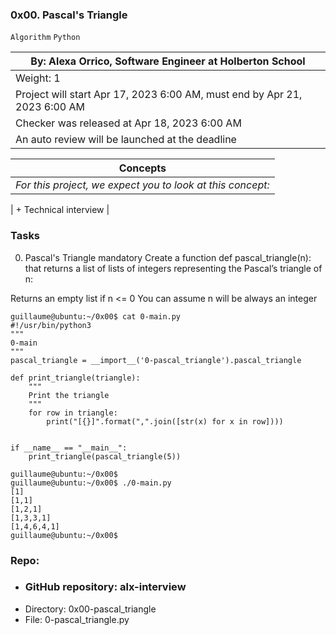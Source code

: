 ### 0x00. Pascal's Triangle
`Algorithm`
`Python`
 
 | By: Alexa Orrico, Software Engineer at Holberton School |
 | ------------------------------------------------------- |
 | Weight: 1 |
 | Project will start Apr 17, 2023 6:00 AM, must end by Apr 21, 2023 6:00 AM |
 | Checker was released at Apr 18, 2023 6:00 AM |
 | An auto review will be launched at the deadline |

 
| Concepts |
| -------- |
| *For this project, we expect you to look at this concept:* |

| + Technical interview |

### Tasks
0. Pascal's Triangle
mandatory
Create a function def pascal_triangle(n): that returns a list of lists of integers representing the Pascal’s triangle of n:

Returns an empty list if n <= 0
You can assume n will be always an integer
```
guillaume@ubuntu:~/0x00$ cat 0-main.py
#!/usr/bin/python3
"""
0-main
"""
pascal_triangle = __import__('0-pascal_triangle').pascal_triangle

def print_triangle(triangle):
    """
    Print the triangle
    """
    for row in triangle:
        print("[{}]".format(",".join([str(x) for x in row])))


if __name__ == "__main__":
    print_triangle(pascal_triangle(5))

guillaume@ubuntu:~/0x00$ 
guillaume@ubuntu:~/0x00$ ./0-main.py
[1]
[1,1]
[1,2,1]
[1,3,3,1]
[1,4,6,4,1]
guillaume@ubuntu:~/0x00$ 
```
### Repo:

+ ### GitHub repository: alx-interview
+ Directory: 0x00-pascal_triangle
+ File: 0-pascal_triangle.py
